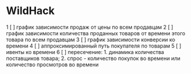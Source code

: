 # WildHack

1 [ ] график зависимости продаж от цены по всем продавцам
2 [ ] график зависимости количества проданных товаров от времени этого товара по всем продавцам
3 [ ] график зависимости конверсии ко времени
4 [ ] аппроксимированный путь покупателя по товарам
5 [ ] ивенты ко времени
6 [ ] пересечение: 1. динамика количества поставщиков товара; 2. спрос - количество покупок во времени или количество просмотров во времени
